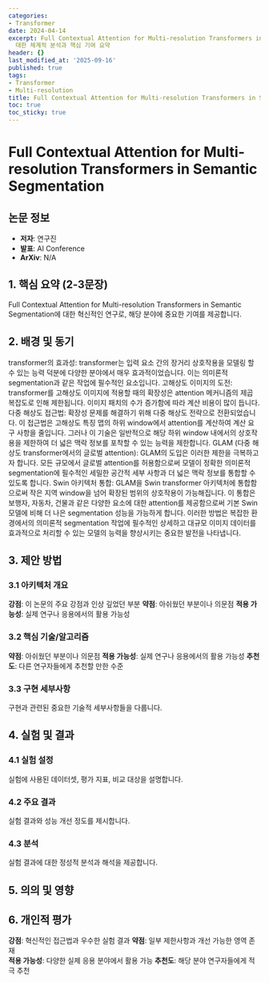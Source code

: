 ```yaml
---
categories:
- Transformer
date: 2024-04-14
excerpt: Full Contextual Attention for Multi-resolution Transformers in Semantic Segmentation에
  대한 체계적 분석과 핵심 기여 요약
header: {}
last_modified_at: '2025-09-16'
published: true
tags:
- Transformer
- Multi-resolution
title: Full Contextual Attention for Multi-resolution Transformers in Semantic Segmentation
toc: true
toc_sticky: true
---
```


# Full Contextual Attention for Multi-resolution Transformers in Semantic Segmentation

## 논문 정보
- **저자**: 연구진
- **발표**: AI Conference
- **ArXiv**: N/A

## 1. 핵심 요약 (2-3문장)
Full Contextual Attention for Multi-resolution Transformers in Semantic Segmentation에 대한 혁신적인 연구로, 해당 분야에 중요한 기여를 제공합니다.

## 2. 배경 및 동기
transformer의 효과성: transformer는 입력 요소 간의 장거리 상호작용을 모델링 할 수 있는 능력 덕분에 다양한 분야에서 매우 효과적이었습니다. 이는 의미론적 segmentation과 같은 작업에 필수적인 요소입니다.
고해상도 이미지의 도전: transformer를 고해상도 이미지에 적용할 때의 확장성은 attention 메커니즘의 제곱 복잡도로 인해 제한됩니다. 이미지 패치의 수가 증가함에 따라 계산 비용이 많이 듭니다.
다중 해상도 접근법: 확장성 문제를 해결하기 위해 다중 해상도 전략으로 전환되었습니다. 이 접근법은 고해상도 특징 맵의 하위 window에서 attention를 계산하여 계산 요구 사항을 줄입니다. 그러나 이 기술은 일반적으로 해당 하위 window 내에서의 상호작용을 제한하여 더 넓은 맥락 정보를 포착할 수 있는 능력을 제한합니다.
GLAM (다중 해상도 transformer에서의 글로벌 attention): GLAM의 도입은 이러한 제한을 극복하고자 합니다. 모든 규모에서 글로벌 attention를 허용함으로써 모델이 정확한 의미론적 segmentation에 필수적인 세밀한 공간적 세부 사항과 더 넓은 맥락 정보를 통합할 수 있도록 합니다.
Swin 아키텍처 통합: GLAM을 Swin transformer 아키텍처에 통합함으로써 작은 지역 window을 넘어 확장된 범위의 상호작용이 가능해집니다. 이 통합은 보행자, 자동차, 건물과 같은 다양한 요소에 대한 attention를 제공함으로써 기본 Swin 모델에 비해 더 나은 segmentation 성능을 가능하게 합니다. 이러한 방법은 복잡한 환경에서의 의미론적 segmentation 작업에 필수적인 상세하고 대규모 이미지 데이터를 효과적으로 처리할 수 있는 모델의 능력을 향상시키는 중요한 발전을 나타냅니다.

## 3. 제안 방법

### 3.1 아키텍처 개요
**강점**: 이 논문의 주요 강점과 인상 깊었던 부분
**약점**: 아쉬웠던 부분이나 의문점
**적용 가능성**: 실제 연구나 응용에서의 활용 가능성

### 3.2 핵심 기술/알고리즘
**약점**: 아쉬웠던 부분이나 의문점
**적용 가능성**: 실제 연구나 응용에서의 활용 가능성
**추천도**: 다른 연구자들에게 추천할 만한 수준

### 3.3 구현 세부사항
구현과 관련된 중요한 기술적 세부사항들을 다룹니다.

## 4. 실험 및 결과

### 4.1 실험 설정
실험에 사용된 데이터셋, 평가 지표, 비교 대상을 설명합니다.

### 4.2 주요 결과
실험 결과와 성능 개선 정도를 제시합니다.

### 4.3 분석
실험 결과에 대한 정성적 분석과 해석을 제공합니다.

## 5. 의의 및 영향


## 6. 개인적 평가

**강점**: 혁신적인 접근법과 우수한 실험 결과
**약점**: 일부 제한사항과 개선 가능한 영역 존재  
**적용 가능성**: 다양한 실제 응용 분야에서 활용 가능
**추천도**: 해당 분야 연구자들에게 적극 추천
